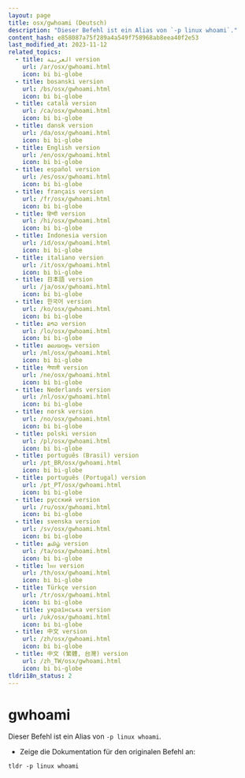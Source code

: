 ```yaml
---
layout: page
title: osx/gwhoami (Deutsch)
description: "Dieser Befehl ist ein Alias von `-p linux whoami`."
content_hash: e858087a75f289a4a549f758968ab8eea40f2e53
last_modified_at: 2023-11-12
related_topics:
  - title: العربية version
    url: /ar/osx/gwhoami.html
    icon: bi bi-globe
  - title: bosanski version
    url: /bs/osx/gwhoami.html
    icon: bi bi-globe
  - title: català version
    url: /ca/osx/gwhoami.html
    icon: bi bi-globe
  - title: dansk version
    url: /da/osx/gwhoami.html
    icon: bi bi-globe
  - title: English version
    url: /en/osx/gwhoami.html
    icon: bi bi-globe
  - title: español version
    url: /es/osx/gwhoami.html
    icon: bi bi-globe
  - title: français version
    url: /fr/osx/gwhoami.html
    icon: bi bi-globe
  - title: हिन्दी version
    url: /hi/osx/gwhoami.html
    icon: bi bi-globe
  - title: Indonesia version
    url: /id/osx/gwhoami.html
    icon: bi bi-globe
  - title: italiano version
    url: /it/osx/gwhoami.html
    icon: bi bi-globe
  - title: 日本語 version
    url: /ja/osx/gwhoami.html
    icon: bi bi-globe
  - title: 한국어 version
    url: /ko/osx/gwhoami.html
    icon: bi bi-globe
  - title: ລາວ version
    url: /lo/osx/gwhoami.html
    icon: bi bi-globe
  - title: മലയാളം version
    url: /ml/osx/gwhoami.html
    icon: bi bi-globe
  - title: नेपाली version
    url: /ne/osx/gwhoami.html
    icon: bi bi-globe
  - title: Nederlands version
    url: /nl/osx/gwhoami.html
    icon: bi bi-globe
  - title: norsk version
    url: /no/osx/gwhoami.html
    icon: bi bi-globe
  - title: polski version
    url: /pl/osx/gwhoami.html
    icon: bi bi-globe
  - title: português (Brasil) version
    url: /pt_BR/osx/gwhoami.html
    icon: bi bi-globe
  - title: português (Portugal) version
    url: /pt_PT/osx/gwhoami.html
    icon: bi bi-globe
  - title: русский version
    url: /ru/osx/gwhoami.html
    icon: bi bi-globe
  - title: svenska version
    url: /sv/osx/gwhoami.html
    icon: bi bi-globe
  - title: தமிழ் version
    url: /ta/osx/gwhoami.html
    icon: bi bi-globe
  - title: ไทย version
    url: /th/osx/gwhoami.html
    icon: bi bi-globe
  - title: Türkçe version
    url: /tr/osx/gwhoami.html
    icon: bi bi-globe
  - title: українська version
    url: /uk/osx/gwhoami.html
    icon: bi bi-globe
  - title: 中文 version
    url: /zh/osx/gwhoami.html
    icon: bi bi-globe
  - title: 中文 (繁體, 台灣) version
    url: /zh_TW/osx/gwhoami.html
    icon: bi bi-globe
tldri18n_status: 2
---
```

# gwhoami

Dieser Befehl ist ein Alias von `-p linux whoami`.

- Zeige die Dokumentation für den originalen Befehl an:

`tldr -p linux whoami`

